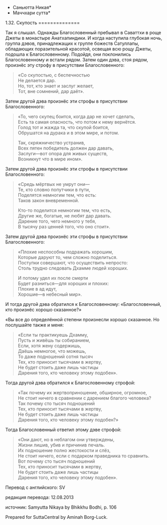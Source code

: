 * Саньютта Никая*
* Маччхари сутта*

1\.32\. Скупость
\=\=\=\=\=\=\=\=\=\=\=\=\=\=

Так я слышал\. Однажды Благословенный пребывал в Саваттхи в роще Джеты в монастыре Анатхапиндики\. И когда наступила глубокая ночь, группа дэвов, принадлежащих к группе божеств Сатуллапы, обладающих поразительной красотой, освещая всю рощу Джеты, подошла к Благословенному\. Подойдя, они поклонились Благословенному и встали рядом\. Затем один дэва, стоя рядом, произнёс эту строфу в присутствии Благословенного:

> «Со скупостью, с беспечностью  
> Не делается дар\.  
> Но, тот, кто знает и заслуг желает,  
> Тот, вне сомнений, дар даёт»\.

Затем другой дэва произнёс эти строфы в присутствии Благословенного:

> «То, чего скупец боится, когда дар не хочет сделать,  
> Есть та самая опасность, что потом к нему вернётся\.  
> Голод тот и жажда та, что скупой боится,  
> Обрушатся на дурака и в этом мире, и потом\.  
>   
> Так, скряжничество устранив,  
> Всех пятен победитель должен дар давать,  
> Заслуги—вот опора для живых существ,  
> Возникнут что в мире ином»\.

Затем другой дэва произнёс эти строфы в присутствии Благословенного:

> «Средь мёртвых не умрут они—  
> Те, кто словно попутчики в пути,  
> Поделятся немногим тем, что есть:  
> Таков закон вневременной\.  
>   
> Кто\-то поделится немногим тем, что есть,  
> Другие же, богатые, не любят дар давать\.  
> Дарение того, чего немного у тебя,  
> В тысячу раз ценней того, что оно стоит»\.

Затем другой дэва произнёс эти строфы в присутствии Благословенного:

> «Плохие неспособны подражать хорошим,  
> Которые даруют то, чем сложно поделиться\.  
> Поступки совершают, что осуществить непросто:  
> Столь трудно следовать Дхамме людей хороших\.  
>   
> И потому удел их после смерти  
> Будет разниться—для хороших и плохих:  
> Плохие в ад идут,  
> Хорошие—в небесный мир»\.

И тогда другой дэва обратился к Благословенному: «Благословенный, кто произнёс хорошо сказанное?»

«Вы все до определённой степени произнесли хорошо сказанное\. Но послушайте также и меня:

> «Если ты практикуешь Дхамму,  
> Пусть и живёшь ты собиранием,  
> Если, хотя жену содержишь,  
> Даёшь немногое, что можешь,  
> То даже подношений сотня тысяч  
> Тех, кто приносит тысячами в жертву,  
> Не будет стоить даже лишь частицы  
> Дарения того, кто человеку этому подобен»\.

Тогда другой дэва обратился к Благословенному строфой:

> «Так почему их жертвоприношение, обширное, огромное,  
> Не стоит ничего в сравнении с дарением благого человека?  
> Так почему сто тысяч подношений  
> Тех, кто приносит тысячами в жертву,  
> Не будет стоить даже лишь частицы  
> Дарения того, кто человеку этому подобен?»

Тогда Благословенный ответил этому дэве строфой:

> «Они дают, но в неблагом они утверждены,  
> Жизни лишив, убив и причинив печаль\.  
> Их подношение полно жестокости и слёз,  
> Не стоит ничего, если с подарком праведника то сравнить\.  
> Вот почему сто тысяч подношений  
> Тех, кто приносит тысячами в жертву,  
> Не будет стоить даже лишь частицы  
> Дарения того, кто человеку этому подобен»\.

Перевод с английского: SV

редакция перевода: 12\.08\.2013

источник: Samyutta Nikaya by Bhikkhu Bodhi, p\. 106

Prepared for SuttaCentral by Aminah Borg\-Luck\.